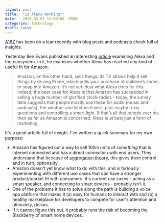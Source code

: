 ```yaml
---
layout: post
title:  "Is Alexa Working?"
date:   2019-02-01 12:00:00 -0500
categories: technology
draft: false
---
```


[A16Z](https://a16z.com/) has been on a tear recently with blog posts and podcasts chock full of insights. 

Yesterday Ben Evans published an interesting [article](https://www.ben-evans.com/benedictevans/2019/1/29/is-alexa-working) examining Alexa and the ecosystem. In it, he examines whether Alexa has reached any kind of useful fit for Amazon:

> Amazon, on the other hand, sells things. Its TV shows help it sell things by driving Prime, which pulls your purchase of children’s shoes or soap into Amazon.  It’s not yet clear what Alexa does for this. Indeed, the bear case for Alexa is that Amazon has succeeded in selling a huge number of glorified clock-radios - today, the survey data suggests that people mostly use these for audio (music and podcasts), the weather and kitchen timers, plus maybe trivia questions and controlling a smart light. If that’s all that people ever do, then as far as Amazon is concerned, Alexa is at best just a form of marketing.

It's a great article full of insight. I've written a quick summary for my own purpose: 

- Amazon has figured out a way to sell 100m units of _something_ that is internet connected and has a direct connection with end users. They understand that because of [aggregation theory](https://stratechery.com/aggregation-theory/), this gives them control and in turn, optionality.
- Amazon doesn't yet know what to do with this, and is furiously experimenting with different use cases that can have a stronger product/market fit with consumers. It's current use cases - acting as a smart speaker, and connecting to smart devices - probably isn't it.
- One of the problems it has to solve along the path is building a voice app platform that makes it (a) easy for humans to interact with and (b) a healthy marketplace for developers to compete for user's attention and ultimately, dollars.
- If it cannot figure this out, it probably runs the risk of becoming the Blackberry of smart home devices.
